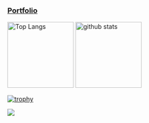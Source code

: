 ### [Portfolio](https://niitsumashunsuke.wixsite.com/website)

<p align="left"> 
   <img alt="Top Langs" height="150px" src="https://github-readme-stats-ruby-one.vercel.app/api/top-langs/?username=niituma&layout=compact&show_icons=true&theme=cobalt" />
  <img alt="github stats" height="150px" src="https://github-readme-stats-ruby-one.vercel.app/api?username=niituma&theme=cobalt&show_icons=ture" />
</p>

[![trophy](https://github-profile-trophy.vercel.app/?username=niituma&theme=dark_lover&column=7
)](https://github.com/niituma/github-profile-trophy)

![](https://github-profile-summary-cards.vercel.app/api/cards/profile-details?username=niituma&theme=monokai)

<!--
**niituma/niituma** is a ✨ _special_ ✨ repository because its `README.md` (this file) appears on your GitHub profile.

Here are some ideas to get you started:

- 🔭 I’m currently working on ...
- 🌱 I’m currently learning ...
- 👯 I’m looking to collaborate on ...
- 🤔 I’m looking for help with ...
- 💬 Ask me about ...
- 📫 How to reach me: ...
- 😄 Pronouns: ...
- ⚡ Fun fact: ...
-->
